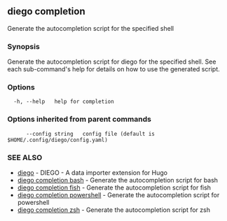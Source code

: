 ## diego completion

Generate the autocompletion script for the specified shell

### Synopsis

Generate the autocompletion script for diego for the specified shell.
See each sub-command's help for details on how to use the generated script.


### Options

```
  -h, --help   help for completion
```

### Options inherited from parent commands

```
      --config string   config file (default is $HOME/.config/diego/config.yaml)
```

### SEE ALSO

* [diego](diego.md)	 - DIEGO - A data importer extension for Hugo
* [diego completion bash](diego_completion_bash.md)	 - Generate the autocompletion script for bash
* [diego completion fish](diego_completion_fish.md)	 - Generate the autocompletion script for fish
* [diego completion powershell](diego_completion_powershell.md)	 - Generate the autocompletion script for powershell
* [diego completion zsh](diego_completion_zsh.md)	 - Generate the autocompletion script for zsh


